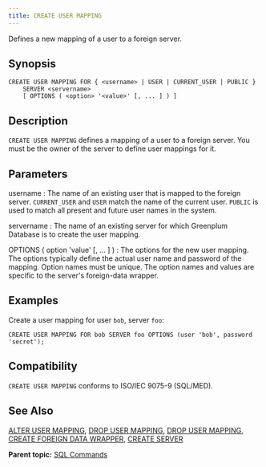 ```yaml
---
title: CREATE USER MAPPING 
---
```


Defines a new mapping of a user to a foreign server.

## <a id="section2"></a>Synopsis 

``` {#sql_command_synopsis}
CREATE USER MAPPING FOR { <username> | USER | CURRENT_USER | PUBLIC }
    SERVER <servername>
    [ OPTIONS ( <option> '<value>' [, ... ] ) ]
```

## <a id="section3"></a>Description 

`CREATE USER MAPPING` defines a mapping of a user to a foreign server. You must be the owner of the server to define user mappings for it.

## <a id="section4"></a>Parameters 

username
:   The name of an existing user that is mapped to the foreign server. `CURRENT_USER` and `USER` match the name of the current user. `PUBLIC` is used to match all present and future user names in the system.

servername
:   The name of an existing server for which Greenplum Database is to create the user mapping.

OPTIONS \( option 'value' \[, ... \] \)
:   The options for the new user mapping. The options typically define the actual user name and password of the mapping. Option names must be unique. The option names and values are specific to the server's foreign-data wrapper.

## <a id="section6"></a>Examples 

Create a user mapping for user `bob`, server `foo`:

```
CREATE USER MAPPING FOR bob SERVER foo OPTIONS (user 'bob', password 'secret');
```

## <a id="section7"></a>Compatibility 

`CREATE USER MAPPING` conforms to ISO/IEC 9075-9 \(SQL/MED\).

## <a id="section8"></a>See Also 

[ALTER USER MAPPING](ALTER_USER_MAPPING.html), [DROP USER MAPPING](DROP_USER_MAPPING.html), [DROP USER MAPPING](DROP_USER_MAPPING.html), [CREATE FOREIGN DATA WRAPPER](CREATE_FOREIGN_DATA_WRAPPER.html), [CREATE SERVER](CREATE_SERVER.html)

**Parent topic:** [SQL Commands](../sql_commands/sql_ref.html)

